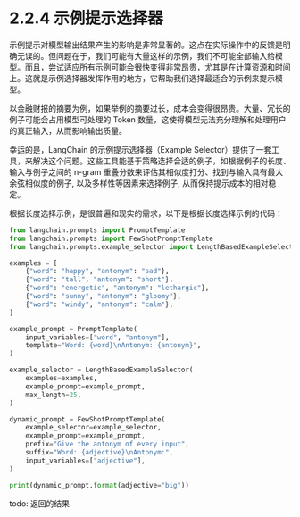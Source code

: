 # 2.2.4 示例提示选择器

示例提示对模型输出结果产生的影响是非常显著的。这点在实际操作中的反馈是明确无误的。但问题在于，我们可能有大量这样的示例，我们不可能全部输入给模型。而且，尝试适应所有示例可能会很快变得非常昂贵，尤其是在计算资源和时间上。这就是示例选择器发挥作用的地方，它帮助我们选择最适合的示例来提示模型。

以金融财报的摘要为例，如果举例的摘要过长，成本会变得很昂贵。大量、冗长的例子可能会占用模型可处理的 Token 数量，这使得模型无法充分理解和处理用户的真正输入，从而影响输出质量。

幸运的是，LangChain 的示例提示选择器（Example Selector）提供了一套工具，来解决这个问题。这些工具能基于策略选择合适的例子，如根据例子的长度、输入与例子之间的 n-gram 重叠分数来评估其相似度打分、找到与输入具有最大余弦相似度的例子, 以及多样性等因素来选择例子, 从而保持提示成本的相对稳定。

根据长度选择示例，是很普遍和现实的需求，以下是根据长度选择示例的代码：

```python
from langchain.prompts import PromptTemplate
from langchain.prompts import FewShotPromptTemplate
from langchain.prompts.example_selector import LengthBasedExampleSelector

examples = [
    {"word": "happy", "antonym": "sad"},
    {"word": "tall", "antonym": "short"},
    {"word": "energetic", "antonym": "lethargic"},
    {"word": "sunny", "antonym": "gloomy"},
    {"word": "windy", "antonym": "calm"},
]

example_prompt = PromptTemplate(
    input_variables=["word", "antonym"],
    template="Word: {word}\nAntonym: {antonym}",
)

example_selector = LengthBasedExampleSelector(
    examples=examples, 
    example_prompt=example_prompt, 
    max_length=25,
)

dynamic_prompt = FewShotPromptTemplate(
    example_selector=example_selector,
    example_prompt=example_prompt,
    prefix="Give the antonym of every input",
    suffix="Word: {adjective}\nAntonym:", 
    input_variables=["adjective"],
)

print(dynamic_prompt.format(adjective="big"))
```
todo: 返回的结果
